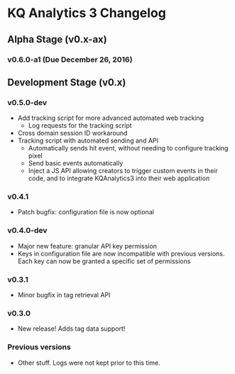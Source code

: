 
# KQ Analytics 3 Changelog

## Alpha Stage (v0.x-ax)

### v0.6.0-a1 (Due December 26, 2016)

## Development Stage (v0.x)

### v0.5.0-dev
- Add tracking script for more advanced automated web tracking
  - Log requests for the tracking script
- Cross domain session ID workaround
- Tracking script with automated sending and API
  - Automatically sends hit event, without needing to configure tracking pixel
  - Send basic events automatically
  - Inject a JS API allowing creators to trigger custom events in their code, and
  to integrate KQAnalytics3 into their web application

### v0.4.1
- Patch bugfix: configuration file is now optional

### v0.4.0-dev

- Major new feature: granular API key permission
- Keys in configuration file are now incompatible with previous versions. Each
 key can now be granted a specific set of permissions

### v0.3.1

- Minor bugfix in tag retrieval API

### v0.3.0

- New release! Adds tag data support!

### Previous versions

- Other stuff. Logs were not kept prior to this time.
